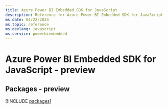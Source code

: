 ```yaml
---
title: Azure Power BI Embedded SDK for JavaScript
description: Reference for Azure Power BI Embedded SDK for JavaScript
ms.date: 04/22/2024
ms.topic: reference
ms.devlang: javascript
ms.service: powerbiembedded
---
```

# Azure Power BI Embedded SDK for JavaScript - preview
## Packages - preview
[!INCLUDE [packages](power-bi-embedded-index.md)]